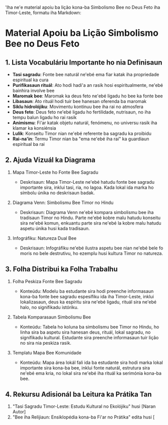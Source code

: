'Iha ne'e material apoiu ba lição kona-ba Simbolismo Bee no Deus Feto iha Timor-Leste, formatu iha Markdown:

# Material Apoiu ba Lição Simbolismo Bee no Deus Feto

## 1. Lista Vocabuláriu Importante ho nia Definisaun

- **Tasi sagradu**: Fonte bee naturál ne'ebé ema fiar katak iha propriedade espiritual ka cura
- **Purifikasaun rituál**: Ato hodi hadi'a an rasik hosi espiritualmente, ne'ebé bainhira involve bee
- **Maromak bee**: Maromak ka deus feto ne'ebé ligadu ho bee ka fonte bee
- **Libasaun**: Ato rituál hodi tuir bee hanesan oferenda ba maromak
- **Siklu hidrolójiku**: Movimentu kontínuu bee iha rai no atmosfera
- **Deus feto**: Deus feto ne'ebé ligadu ho fertilidade, nutrisaun, no iha tempu balun ligadu ho rai rasik
- **Animismu**: Fi'ar katak objetu naturál, fenómenu, no universu rasik iha klamar ka konsiénsia
- **Lulik**: Konseitu Timor nian ne'ebé referente ba sagradu ka proibidu
- **Rai-na'in**: Termu Timor nian ba "ema ne'ebé iha rai" ka guardiaun espiritual ba rai

## 2. Ajuda Vizuál ka Diagrama

1. Mapa Timor-Leste ho Fonte Bee Sagradu
   - Deskrisaun: Mapa Timor-Leste ne'ebé hatudu fonte bee sagradu importante sira, inklui tasi, ria, no lagoa. Kada lokal ida marka ho símbolu únika no deskrisaun badak.

2. Diagrama Venn: Simbolismu Bee Timor no Hindu
   - Deskrisaun: Diagrama Venn ne'ebé kompara simbolismu bee iha tradisaun Timor no Hindu. Parte ne'ebé kobre malu hatudu konseitu sira ne'ebé komun, enkuantu parte sira ne'ebé la kobre malu hatudu aspetu únika husi kada tradisaun.

3. Infográfiku: Natureza Dual Bee
   - Deskrisaun: Infográfiku ne'ebé ilustra aspetu bee nian ne'ebé bele fo moris no bele destrutivu, ho ezemplu husi kultura Timor no natureza.

## 3. Folha Distribui ka Folha Trabalhu

1. Folha Peskiza Fonte Bee Sagradu
   - Konteúdu: Modelu ba estudante sira hodi preenche informasaun kona-ba fonte bee sagradu espesífiku ida iha Timor-Leste, inklui lokalizasaun, deus ka espíritu sira ne'ebé ligadu, rituál sira ne'ebé halo, no signifikadu istóriku.

2. Tabela Komparasaun Simbolismu Bee
   - Konteúdu: Tabela ho koluna ba simbolismu bee Timor no Hindu, ho linha sira ba aspetu sira hanesan deus, rituál, lokal sagradu, no signifikadu kultural. Estudante sira preenche informasaun tuir lição no sira nia peskiza rasik.

3. Templatu Mapa Bee Komunidade
   - Konteúdu: Mapa área lokál fali ida ba estudante sira hodi marka lokal importante sira kona-ba bee, inklui fonte naturál, estrutura sira ne'ebé ema kria, no lokal sira ne'ebé iha rituál ka serimónia kona-ba bee.

## 4. Rekursu Adisionál ba Leitura ka Prátika Tan

1. "Tasi Sagradu Timor-Leste: Estudu Kultural no Ekolójiku" husi [Naran Autor]
2. "Bee iha Relijiaun: Ensiklopédia kona-ba Fi'ar no Prátika" edita husi [